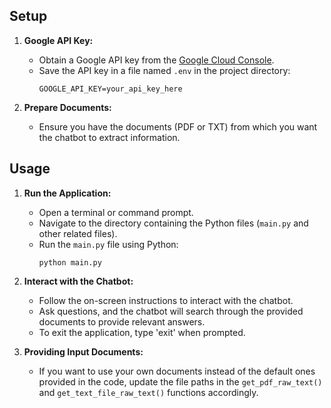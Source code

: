 
## Setup

1. **Google API Key:**
   - Obtain a Google API key from the [Google Cloud Console](https://console.cloud.google.com/).
   - Save the API key in a file named `.env` in the project directory:
     ```
     GOOGLE_API_KEY=your_api_key_here
     ```

2. **Prepare Documents:**
   - Ensure you have the documents (PDF or TXT) from which you want the chatbot to extract information.

## Usage

1. **Run the Application:**
   - Open a terminal or command prompt.
   - Navigate to the directory containing the Python files (`main.py` and other related files).
   - Run the `main.py` file using Python:
     ```
     python main.py
     ```

2. **Interact with the Chatbot:**
   - Follow the on-screen instructions to interact with the chatbot.
   - Ask questions, and the chatbot will search through the provided documents to provide relevant answers.
   - To exit the application, type 'exit' when prompted.

3. **Providing Input Documents:**
   - If you want to use your own documents instead of the default ones provided in the code, update the file paths in the `get_pdf_raw_text()` and `get_text_file_raw_text()` functions accordingly.